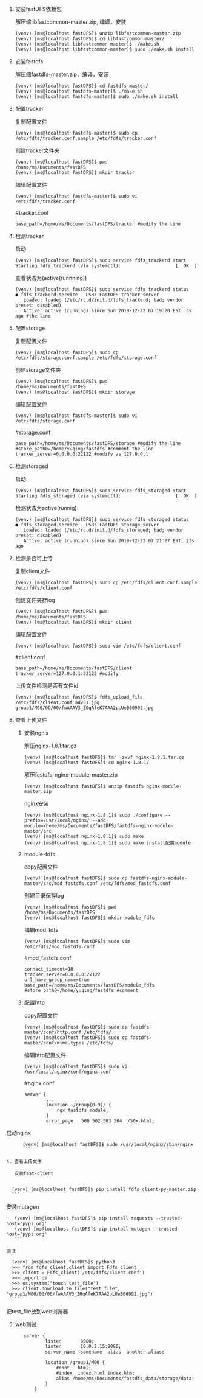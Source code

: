 1. 安装fastDFS依赖包

   解压缩libfastcommon-master.zip, 编译，安装

   ```
   (venv) [ms@localhost fastDFS]$ unzip libfastcommon-master.zip
   (venv) [ms@localhost fastDFS]$ cd libfastcommon-master/
   (venv) [ms@localhost libfastcommon-master]$ ./make.sh 
   (venv) [ms@localhost libfastcommon-master]$ sudo ./make.sh install
   ```

2. 安装fastdfs

   解压缩fastdfs-master.zip，编译，安装

   ```
   (venv) [ms@localhost fastDFS]$ cd fastdfs-master/
   (venv) [ms@localhost fastdfs-master]$ ./make.sh 
   (venv) [ms@localhost fastdfs-master]$ sudo ./make.sh install
   ```

3. 配置tracker

   复制配置文件

   ```
   (venv) [ms@localhost fastdfs-master]$ sudo cp /etc/fdfs/tracker.conf.sample /etc/fdfs/tracker.conf
   ```

   创建tracker文件夹

   ```
   (venv) [ms@localhost fastDFS]$ pwd
   /home/ms/Documents/fastDFS
   (venv) [ms@localhost fastDFS]$ mkdir tracker
   ```

   编辑配置文件

   ```
   (venv) [ms@localhost fastdfs-master]$ sudo vi /etc/fdfs/tracker.conf
   ```

   #tracker.conf

   ```
   base_path=/home/ms/Documents/fastDFS/tracker #modify the line
   ```

4. 检测tracker

   启动

   ```
   (venv) [ms@localhost fastDFS]$ sudo service fdfs_trackerd start
   Starting fdfs_trackerd (via systemctl):                    [  OK  ]
   ```

   查看状态为(active(runnning))

   ```
   (venv) [ms@localhost fastDFS]$ sudo service fdfs_trackerd status
   ● fdfs_trackerd.service - LSB: FastDFS tracker server
      Loaded: loaded (/etc/rc.d/init.d/fdfs_trackerd; bad; vendor preset: disabled)
      Active: active (running) since Sun 2019-12-22 07:19:20 EST; 3s ago #the line
   ```

5. 配置storage

   复制配置文件

   ```
   (venv) [ms@localhost fastDFS]$ sudo cp /etc/fdfs/storage.conf.sample /etc/fdfs/storage.conf
   ```

   创建storage文件夹

   ```
   (venv) [ms@localhost fastDFS]$ pwd
   /home/ms/Documents/fastDFS
   (venv) [ms@localhost fastDFS]$ mkdir storage
   ```

   编辑配置文件

   ```
   (venv) [ms@localhost fastdfs-master]$ sudo vi /etc/fdfs/storage.conf
   ```

   #storage.conf

   ```
   base_path=/home/ms/Documents/fastDFS/storage #modify the line
   #store_path0=/home/yuqing/fastdfs #comment the line
   tracker_server=0.0.0.0:22122 #modify as 127.0.0.1
   ```

6. 检测storaged

   启动

   ```
   (venv) [ms@localhost fastDFS]$ sudo service fdfs_storaged start
   Starting fdfs_storaged (via systemctl):                    [  OK  ]
   ```

   检测状态为active(runnig)

   ```
   (venv) [ms@localhost fastDFS]$ sudo service fdfs_storaged status
   ● fdfs_storaged.service - LSB: FastDFS storage server
      Loaded: loaded (/etc/rc.d/init.d/fdfs_storaged; bad; vendor preset: disabled)
      Active: active (running) since Sun 2019-12-22 07:21:27 EST; 23s ago
   ```

7. 检测是否可上传

   复制client文件

   ```
   (venv) [ms@localhost fastDFS]$ sudo cp /etc/fdfs/client.conf.sample /etc/fdfs/client.conf
   ```

   创建文件夹存log

   ```
   (venv) [ms@localhost fastDFS]$ pwd
   /home/ms/Documents/fastDFS
   (venv) [ms@localhost fastDFS]$ mkdir client
   ```

   编辑配置文件

   ```
   (venv) [ms@localhost fastDFS]$ sudo vim /etc/fdfs/client.conf
   ```

   #client.conf

   ```
   base_path=/home/ms/Documents/fastDFS/client
   tracker_server=127.0.0.1:22122 #modify
   ```

   上传文件检测是否有文件id

   ```
   (venv) [ms@localhost fastDFS]$ fdfs_upload_file /etc/fdfs/client.conf adv01.jpg 
   group1/M00/00/00/fwAAAV3_Z0qAfeK7AAA2pLUeB60992.jpg
   ```

8. 查看上传文件

   1. 安装ngnix

      解压nginx-1.8.1.tar.gz

      ```
      (venv) [ms@localhost fastDFS]$ tar -zxvf nginx-1.8.1.tar.gz
      (venv) [ms@localhost fastDFS]$ cd nginx-1.8.1/
      ```

      解压fastdfs-nginx-module-master.zip

      ```
      (venv) [ms@localhost fastDFS]$ unzip fastdfs-nginx-module-master.zip
      ```

      nginx安装

      ```
      (venv) [ms@localhost nginx-1.8.1]$ sudo ./configure --prefix=/usr/local/nginx/ --add-module=/home/ms/Documents/fastDFS/fastdfs-nginx-module-master/src
      (venv) [ms@localhost nginx-1.8.1]$ sudo make 
      (venv) [ms@localhost nginx-1.8.1]$ sudo make install配置module
      ```

   2. module-fdfs

      copy配置文件

      ```
      (venv) [ms@localhost fastDFS]$ sudo cp fastdfs-nginx-module-master/src/mod_fastdfs.conf /etc/fdfs/mod_fastdfs.conf
      ```

      创建目录保存log

      ```
      (venv) [ms@localhost fastDFS]$ pwd
      /home/ms/Documents/fastDFS
      (venv) [ms@localhost fastDFS]$ mkdir module_fdfs
      ```

      编辑mod_fdfs

      ```
      (venv) [ms@localhost fastDFS]$ sudo vim /etc/fdfs/mod_fastdfs.conf
      ```

      #mod_fastdfs.conf

      ```
      connect_timeout=10
      tracker_server=0.0.0.0:22122
      url_have_group_name=true
      base_path=/home/ms/Documents/fastDFS/module_fdfs
      #store_path0=/home/yuqing/fastdfs #comment
      ```

   3. 配置http

      copy配置文件

      ```
      (venv) [ms@localhost fastDFS]$ sudo cp fastdfs-master/conf/http.conf /etc/fdfs/
      (venv) [ms@localhost fastDFS]$ sudo cp fastdfs-master/conf/mime.types /etc/fdfs/
      ```

      编辑http配置文件

      ```
      (venv) [ms@localhost fastDFS]$ sudo vi /usr/local/nginx/conf/nginx.conf
      ```

      #nginx.conf

      ```
      server {
              ...
              location ~/group[0-9]/ { 
                  ngx_fastdfs_module;
              }
              error_page   500 502 503 504  /50x.html;
      ```
      
启动nginx
      
```
      (venv) [ms@localhost fastDFS]$ sudo /usr/local/nginx/sbin/nginx 
      ```
      
4. 查看上传文件
   
   安装fast-client
   
   ```
      (venv) [ms@localhost fastDFS]$ pip install fdfs_client-py-master.zip
      ```
   
   安装mutagen
   
   ```
      (venv) [ms@localhost fastDFS]$ pip install requests --trusted-host='pypi.org'
      (venv) [ms@localhost fastDFS]$ pip install mutagen --trusted-host='pypi.org'
      ```
   
   测试
   
   ```
      (venv) [ms@localhost fastDFS]$ python3
      >>> from fdfs_client.client import Fdfs_client
      >>> client = Fdfs_client('/etc/fdfs/client.conf')
      >>> import os
      >>> os.system("touch test_file")
      >>> client.download_to_file("test_file", "group1/M00/00/00/fwAAAV3_Z0qAfeK7AAA2pLUeB60992.jpg")
      ```
   
   把test_file放到web浏览器
   
5. web测试
   
   ```
      server {
              listen       8080;
              listen       10.0.2.15:8080;
              server_name  somename  alias  another.alias;
      
              location /group1/M00 {
                  #root   html;
                  #index  index.html index.htm;
                  alias /home/ms/Documents/fastdfs_data/storage/data;
              }
          }
      ```
   
   
   

   


